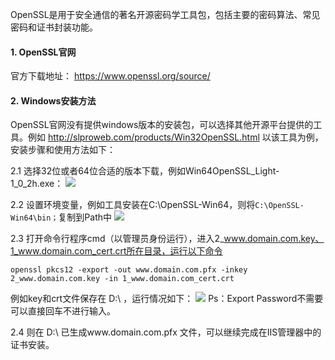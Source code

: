 OpenSSL是用于安全通信的著名开源密码学工具包，包括主要的密码算法、常见密码和证书封装功能。

#### 1. OpenSSL官网

官方下载地址： https://www.openssl.org/source/

#### 2. Windows安装方法

OpenSSL官网没有提供windows版本的安装包，可以选择其他开源平台提供的工具。例如 http://slproweb.com/products/Win32OpenSSL.html 
以该工具为例，安装步骤和使用方法如下：

2.1 选择32位或者64位合适的版本下载，例如Win64OpenSSL_Light-1_0_2h.exe：
![](https://mccdn.qcloud.com/static/img/cc4da6cc001f66481967485fb6a035d6/openssl-1.png)

2.2 设置环境变量，例如工具安装在C:\OpenSSL-Win64，则将`C:\OpenSSL-Win64\bin；`复制到Path中
![](https://mccdn.qcloud.com/static/img/48f68528c408e6b7f83956fed009f3b7/openssl-2.png)

2.3 打开命令行程序cmd（以管理员身份运行），进入2_www.domain.com.key、1_www.domain.com_cert.crt所在目录，运行以下命令
```
openssl pkcs12 -export -out www.domain.com.pfx -inkey 2_www.domain.com.key -in 1_www.domain.com_cert.crt
```
例如key和crt文件保存在 D:\ ，运行情况如下：
![](https://mccdn.qcloud.com/static/img/2388c2fe32dc0bbe32347566fdfb6464/openssl-3.png)
Ps：Export Password不需要可以直接回车不进行输入。

2.4 则在 D:\ 已生成www.domain.com.pfx 文件，可以继续完成在IIS管理器中的证书安装。